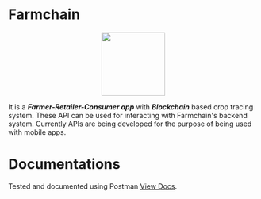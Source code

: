 # Farmchain

<p align="center">
  <img height="128" src="https://github.com/rishavanand/farmchain/blob/master/server/logo.png?raw=true">
</p>

It is a ***Farmer-Retailer-Consumer app*** with ***Blockchain*** based crop tracing system. These API can be used for interacting with Farmchain's backend system. Currently APIs are  being developed for the purpose of being used with mobile apps.


# Documentations

Tested and documented using Postman [View Docs]([https://documenter.getpostman.com/view/2323410/SVfRv8hZ?version=latest](https://documenter.getpostman.com/view/2323410/SVfRv8hZ?version=latest)).